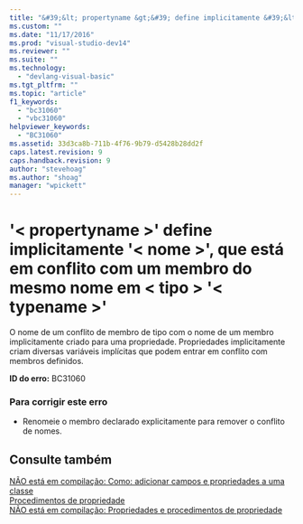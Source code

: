 ```yaml
---
title: "&#39;&lt; propertyname &gt;&#39; define implicitamente &#39;&lt; nome &gt;&#39;, que est&#225; em conflito com um membro do mesmo nome em &lt; tipo &gt; &#39;&lt; typename &gt;&#39; | Microsoft Docs"
ms.custom: ""
ms.date: "11/17/2016"
ms.prod: "visual-studio-dev14"
ms.reviewer: ""
ms.suite: ""
ms.technology: 
  - "devlang-visual-basic"
ms.tgt_pltfrm: ""
ms.topic: "article"
f1_keywords: 
  - "bc31060"
  - "vbc31060"
helpviewer_keywords: 
  - "BC31060"
ms.assetid: 33d3ca8b-711b-4f76-9b79-d5428b28dd2f
caps.latest.revision: 9
caps.handback.revision: 9
author: "stevehoag"
ms.author: "shoag"
manager: "wpickett"
---
```

# &#39;&lt; propertyname &gt;&#39; define implicitamente &#39;&lt; nome &gt;&#39;, que est&#225; em conflito com um membro do mesmo nome em &lt; tipo &gt; &#39;&lt; typename &gt;&#39;
O nome de um conflito de membro de tipo com o nome de um membro implicitamente criado para uma propriedade. Propriedades implicitamente criam diversas variáveis implícitas que podem entrar em conflito com membros definidos.  
  
 **ID do erro:** BC31060  
  
### Para corrigir este erro  
  
-   Renomeie o membro declarado explicitamente para remover o conflito de nomes.  
  
## Consulte também  
 [NÃO está em compilação: Como: adicionar campos e propriedades a uma classe](http://msdn.microsoft.com/pt-br/ae53f61b-3abc-413e-8931-703c5f5e8fc2)   
 [Procedimentos de propriedade](../../visual-basic/programming-guide/language-features/procedures/property-procedures.md)   
 [NÃO está em compilação: Propriedades e procedimentos de propriedade](http://msdn.microsoft.com/pt-br/23e2a1ec-7e9d-4109-8940-c703d981077b)